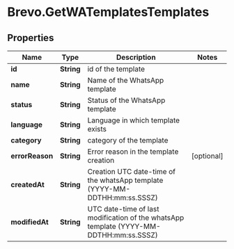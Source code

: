 # Brevo.GetWATemplatesTemplates

## Properties
Name | Type | Description | Notes
------------ | ------------- | ------------- | -------------
**id** | **String** | id of the template | 
**name** | **String** | Name of the WhatsApp template | 
**status** | **String** | Status of the WhatsApp template | 
**language** | **String** | Language in which template exists | 
**category** | **String** | category of the template | 
**errorReason** | **String** | Error reason in the template creation | [optional] 
**createdAt** | **String** | Creation UTC date-time of the whatsApp template (YYYY-MM-DDTHH:mm:ss.SSSZ) | 
**modifiedAt** | **String** | UTC date-time of last modification of the whatsApp template (YYYY-MM-DDTHH:mm:ss.SSSZ) | 


